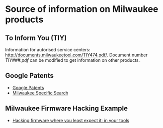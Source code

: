 # Source of information on Milwaukee products

## To Inform You (TIY)
Information for autorised service centers: <http://documents.milwaukeetool.com/TIY474.pdf/>.
Document number *TIY###.pdf* can be modified to get information on other products.

## Google Patents
- [Google Patents](https://patents.google.com/)
- [Milwaukee Specific Search](https://patents.google.com/?q=battery+charger&assignee=Milwaukee+Electric+Tool+Corp,Milwaukee+Electric+Tool+Corp.%2c+Brookfield&language=ENGLISH&scholar)

## Milwaukee Firmware Hacking Example
- [Hacking firmware where you least expect it: in your tools](summit_archive_1492175899.pdf)
